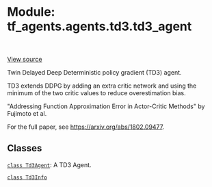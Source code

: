 <div itemscope itemtype="http://developers.google.com/ReferenceObject">
<meta itemprop="name" content="tf_agents.agents.td3.td3_agent" />
<meta itemprop="path" content="Stable" />
</div>

# Module: tf_agents.agents.td3.td3_agent

<table class="tfo-notebook-buttons tfo-api" align="left">
</table>

<a target="_blank" href="https://github.com/tensorflow/agents/tree/master/tf_agents/agents/td3/td3_agent.py">View
source</a>

Twin Delayed Deep Deterministic policy gradient (TD3) agent.

<!-- Placeholder for "Used in" -->

TD3 extends DDPG by adding an extra critic network and using the minimum of the
two critic values to reduce overestimation bias.

"Addressing Function Approximation Error in Actor-Critic Methods"
by Fujimoto et al.

For the full paper, see https://arxiv.org/abs/1802.09477.

## Classes

[`class Td3Agent`](../../../tf_agents/agents/Td3Agent.md): A TD3 Agent.

[`class Td3Info`](../../../tf_agents/agents/td3/td3_agent/Td3Info.md)

